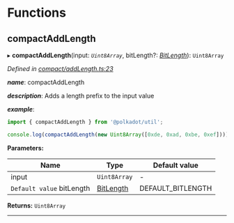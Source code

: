 

# Functions

<a id="compactaddlength"></a>

##  compactAddLength

▸ **compactAddLength**(input: *`Uint8Array`*, bitLength?: *[BitLength](_compact_types_.md#bitlength)*): `Uint8Array`

*Defined in [compact/addLength.ts:23](https://github.com/polkadot-js/common/blob/74744e6/packages/util/src/compact/addLength.ts#L23)*

*__name__*: compactAddLength

*__description__*: Adds a length prefix to the input value

*__example__*:   

```javascript
import { compactAddLength } from '@polkadot/util';

console.log(compactAddLength(new Uint8Array([0xde, 0xad, 0xbe, 0xef]))); // Uint8Array([4 << 2, 0xde, 0xad, 0xbe, 0xef])
```

**Parameters:**

| Name | Type | Default value |
| ------ | ------ | ------ |
| input | `Uint8Array` | - |
| `Default value` bitLength | [BitLength](_compact_types_.md#bitlength) |  DEFAULT_BITLENGTH |

**Returns:** `Uint8Array`

___

